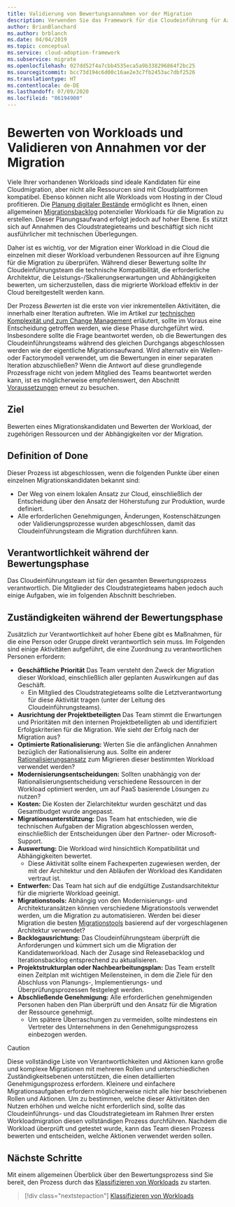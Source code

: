 ```yaml
---
title: Validierung von Bewertungsannahmen vor der Migration
description: Verwenden Sie das Framework für die Cloudeinführung für Azure, um zu erfahren, wie Bewertungsannahmen vor Beginn der Migration in die Cloud überprüft werden.
author: BrianBlanchard
ms.author: brblanch
ms.date: 04/04/2019
ms.topic: conceptual
ms.service: cloud-adoption-framework
ms.subservice: migrate
ms.openlocfilehash: 027dd52f4a7cbb4535eca5a9b338296864f2bc25
ms.sourcegitcommit: bcc73d194c6d00c16ae2e3c7fb2453ac7dbf2526
ms.translationtype: HT
ms.contentlocale: de-DE
ms.lasthandoff: 07/09/2020
ms.locfileid: "86194900"
---
```

# <a name="assess-workloads-and-validate-assumptions-before-migration"></a>Bewerten von Workloads und Validieren von Annahmen vor der Migration

Viele Ihrer vorhandenen Workloads sind ideale Kandidaten für eine Cloudmigration, aber nicht alle Ressourcen sind mit Cloudplattformen kompatibel. Ebenso können nicht alle Workloads vom Hosting in der Cloud profitieren. Die [Planung digitaler Bestände](../../../digital-estate/index.md) ermöglicht es Ihnen, einen allgemeinen [Migrationsbacklog](../prerequisites/technical-complexity.md#migration-backlog-aligning-business-priorities-and-timing) potenzieller Workloads für die Migration zu erstellen. Dieser Planungsaufwand erfolgt jedoch auf hoher Ebene. Es stützt sich auf Annahmen des Cloudstrategieteams und beschäftigt sich nicht ausführlicher mit technischen Überlegungen.

Daher ist es wichtig, vor der Migration einer Workload in die Cloud die einzelnen mit dieser Workload verbundenen Ressourcen auf ihre Eignung für die Migration zu überprüfen. Während dieser Bewertung sollte Ihr Cloudeinführungsteam die technische Kompatibilität, die erforderliche Architektur, die Leistungs-/Skalierungserwartungen und Abhängigkeiten bewerten, um sicherzustellen, dass die migrierte Workload effektiv in der Cloud bereitgestellt werden kann.

Der Prozess _Bewerten_ ist die erste von vier inkrementellen Aktivitäten, die innerhalb einer Iteration auftreten. Wie im Artikel zur [technischen Komplexität und zum Change Management](../prerequisites/technical-complexity.md) erläutert, sollte im Voraus eine Entscheidung getroffen werden, wie diese Phase durchgeführt wird. Insbesondere sollte die Frage beantwortet werden, ob die Bewertungen des Cloudeinführungsteams während des gleichen Durchgangs abgeschlossen werden wie der eigentliche Migrationsaufwand. Wird alternativ ein Wellen- oder Factorymodell verwendet, um die Bewertungen in einer separaten Iteration abzuschließen? Wenn die Antwort auf diese grundlegende Prozessfrage nicht von jedem Mitglied des Teams beantwortet werden kann, ist es möglicherweise empfehlenswert, den Abschnitt [Voraussetzungen](../prerequisites/index.md) erneut zu besuchen.

## <a name="objective"></a>Ziel

Bewerten eines Migrationskandidaten und Bewerten der Workload, der zugehörigen Ressourcen und der Abhängigkeiten vor der Migration.

## <a name="definition-of-done"></a>Definition of Done

Dieser Prozess ist abgeschlossen, wenn die folgenden Punkte über einen einzelnen Migrationskandidaten bekannt sind:

- Der Weg von einem lokalen Ansatz zur Cloud, einschließlich der Entscheidung über den Ansatz der Höherstufung zur Produktion, wurde definiert.
- Alle erforderlichen Genehmigungen, Änderungen, Kostenschätzungen oder Validierungsprozesse wurden abgeschlossen, damit das Cloudeinführungsteam die Migration durchführen kann.

## <a name="accountability-during-assessment"></a>Verantwortlichkeit während der Bewertungsphase

Das Cloudeinführungsteam ist für den gesamten Bewertungsprozess verantwortlich. Die Mitglieder des Cloudstrategieteams haben jedoch auch einige Aufgaben, wie im folgenden Abschnitt beschrieben.

## <a name="responsibilities-during-assessment"></a>Zuständigkeiten während der Bewertungsphase

Zusätzlich zur Verantwortlichkeit auf hoher Ebene gibt es Maßnahmen, für die eine Person oder Gruppe direkt verantwortlich sein muss. Im Folgenden sind einige Aktivitäten aufgeführt, die eine Zuordnung zu verantwortlichen Personen erfordern:

- **Geschäftliche Priorität** Das Team versteht den Zweck der Migration dieser Workload, einschließlich aller geplanten Auswirkungen auf das Geschäft.
  - Ein Mitglied des Cloudstrategieteams sollte die Letztverantwortung für diese Aktivität tragen (unter der Leitung des Cloudeinführungsteams).
- **Ausrichtung der Projektbeteiligten** Das Team stimmt die Erwartungen und Prioritäten mit den internen Projektbeteiligten ab und identifiziert Erfolgskriterien für die Migration. Wie sieht der Erfolg nach der Migration aus?
- **Optimierte Rationalisierung:** Werten Sie die anfänglichen Annahmen bezüglich der Rationalisierung aus. Sollte ein anderer [Rationalisierungsansatz](../../../digital-estate/rationalize.md) zum Migrieren dieser bestimmten Workload verwendet werden?
- **Modernisierungsentscheidungen:** Sollten unabhängig von der Rationalisierungsentscheidung verschiedene Ressourcen in der Workload optimiert werden, um auf PaaS basierende Lösungen zu nutzen?
- **Kosten:** Die Kosten der Zielarchitektur wurden geschätzt und das Gesamtbudget wurde angepasst.
- **Migrationsunterstützung:** Das Team hat entschieden, wie die technischen Aufgaben der Migration abgeschlossen werden, einschließlich der Entscheidungen über den Partner- oder Microsoft-Support.
- **Auswertung:** Die Workload wird hinsichtlich Kompatibilität und Abhängigkeiten bewertet.
  - Diese Aktivität sollte einem Fachexperten zugewiesen werden, der mit der Architektur und den Abläufen der Workload des Kandidaten vertraut ist.
- **Entwerfen:** Das Team hat sich auf die endgültige Zustandsarchitektur für die migrierte Workload geeinigt.
- **Migrationstools:** Abhängig von den Modernisierungs- und Architekturansätzen können verschiedene Migrationstools verwendet werden, um die Migration zu automatisieren. Werden bei dieser Migration die besten [Migrationstools](../../../decision-guides/migrate-decision-guide/index.md) basierend auf der vorgeschlagenen Architektur verwendet?
- **Backlogausrichtung:** Das Cloudeinführungsteam überprüft die Anforderungen und kümmert sich um die Migration der Kandidatenworkload. Nach der Zusage sind Releasebacklog und Iterationsbacklog entsprechend zu aktualisieren.
- **Projektstrukturplan oder Nachbearbeitungsplan:** Das Team erstellt einen Zeitplan mit wichtigen Meilensteinen, in dem die Ziele für den Abschluss von Planungs-, Implementierungs- und Überprüfungsprozessen festgelegt werden.
- **Abschließende Genehmigung:** Alle erforderlichen genehmigenden Personen haben den Plan überprüft und den Ansatz für die Migration der Ressource genehmigt.
  - Um spätere Überraschungen zu vermeiden, sollte mindestens ein Vertreter des Unternehmens in den Genehmigungsprozess einbezogen werden.

> [!CAUTION]
> Diese vollständige Liste von Verantwortlichkeiten und Aktionen kann große und komplexe Migrationen mit mehreren Rollen und unterschiedlichen Zuständigkeitsebenen unterstützen, die einen detaillierten Genehmigungsprozess erfordern. Kleinere und einfachere Migrationsaufgaben erfordern möglicherweise nicht alle hier beschriebenen Rollen und Aktionen. Um zu bestimmen, welche dieser Aktivitäten den Nutzen erhöhen und welche nicht erforderlich sind, sollte das Cloudeinführungs- und das Cloudstrategieteam im Rahmen Ihrer ersten Workloadmigration diesen vollständigen Prozess durchführen. Nachdem die Workload überprüft und getestet wurde, kann das Team diesen Prozess bewerten und entscheiden, welche Aktionen verwendet werden sollen.

## <a name="next-steps"></a>Nächste Schritte

Mit einem allgemeinen Überblick über den Bewertungsprozess sind Sie bereit, den Prozess durch das [Klassifizieren von Workloads](./classify.md) zu starten.

> [!div class="nextstepaction"]
> [Klassifizieren von Workloads](./classify.md)
